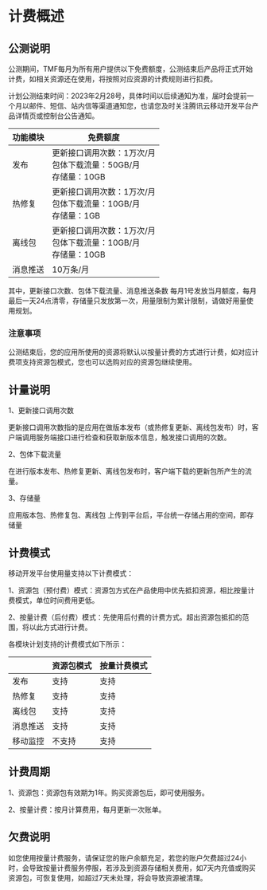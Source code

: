 # 计费概述

## 公测说明

公测期间，TMF每月为所有用户提供以下免费额度，公测结束后产品将正式开始计费，如相关资源还在使用，将按照对应资源的计费规则进行扣费。

计划公测结束时间：2023年2月28号，具体时间以后续通知为准，届时会提前一个月以邮件、短信、站内信等渠道通知您，也请您及时关注腾讯云移动开发平台产品详情页或控制台公告通知。

| 功能模块 | 免费额度                                                     |
| -------- | ------------------------------------------------------------ |
| 发布     | 更新接口调用次数：1万次/月<br>包体下载流量：50GB/月<br>存储量：10GB |
| 热修复   | 更新接口调用次数：1万次/月<br/>包体下载流量：10GB/月<br/>存储量：1GB |
| 离线包   | 更新接口调用次数：1万次/月<br/>包体下载流量：10GB/月<br/>存储量：10GB |
| 消息推送 | 10万条/月                                                    |

其中，更新接口次数、包体下载流量、消息推送条数 每月1号发放当月额度，每月最后一天24点清零，存储量只发放第一次，用量限制为累计限制，请做好用量使用规划。



### 注意事项

公测结束后，您的应用所使用的资源将默认以按量计费的方式进行计费，如对应计费项支持资源包模式，您也可以选购对应的资源包继续使用。



## 计量说明

1、更新接口调用次数

更新接口调用次数指的是应用在做版本发布（或热修复更新、离线包发布）时，客户端调用服务端接口进行检查和获取新版本信息，触发接口调用的次数。

2、包体下载流量

在进行版本发布、热修复更新、离线包发布时，客户端下载的更新包所产生的流量。

3、存储量

应用版本包、热修复包、离线包 上传到平台后，平台统一存储占用的空间，即存储量



## 计费模式

移动开发平台使用量支持以下计费模式：

1、资源包（预付费）模式：资源包方式在产品使用中优先抵扣资源，相比按量计费模式，单位时间费用更低。

2、按量计费（后付费）模式：先使用后付费的计费方式。超出资源包抵扣的范围，将以此方式进行计费。

各模块计划支持的计费模式如下所示：

|          | 资源包模式 | 按量计费模式 |
| -------- | ---------- | ------------ |
| 发布     | 支持       | 支持         |
| 热修复   | 支持       | 支持         |
| 离线包   | 支持       | 支持         |
| 消息推送 | 支持       | 支持         |
| 移动监控 | 不支持     | 支持         |



## 计费周期

1、资源包：资源包有效期为1年。购买资源包后，即可使用服务。

2、按量计费：按月计算费用，每月更新一次账单。



## 欠费说明

如您使用按量计费服务，请保证您的账户余额充足，若您的账户欠费超过24小时，会导致按量计费服务停服，若涉及到资源存储相关费用，如7天内充值或购买资源包，可恢复使用，如超过7天未处理，将会导致资源被清理。